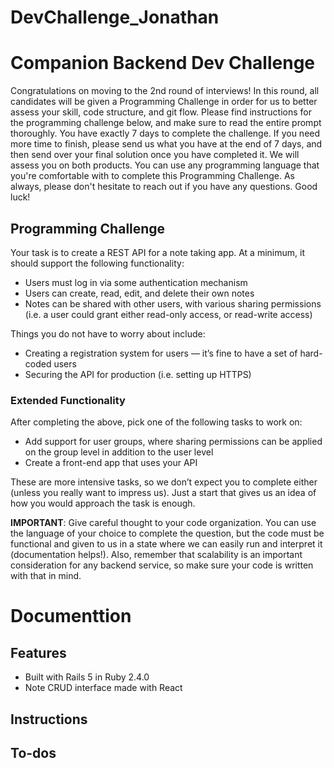 # DevChallenge_Jonathan

# Companion Backend Dev Challenge

Congratulations on moving to the 2nd round of interviews! In this round, all candidates will be given a Programming Challenge
in order for us to better assess your skill, code structure, and git flow. Please find instructions for the programming challenge
below, and make sure to read the entire prompt thoroughly. You have exactly 7 days to complete the challenge. If you need more 
time to finish, please send us what you have at the end of 7 days, and then send over your final solution once you have completed 
it. We will assess you on both products. You can use any programming language that you're comfortable with to complete this 
Programming Challenge. As always, please don't hesitate to reach out if you have any questions. Good luck!

## Programming Challenge

Your task is to create a REST API for a note taking app. At a minimum, it should support the following functionality:

- Users must log in via some authentication mechanism
- Users can create, read, edit, and delete their own notes
- Notes can be shared with other users, with various sharing permissions (i.e. a user could grant either read-only access, 
or read-write access)

Things you do not have to worry about include:

- Creating a registration system for users — it’s fine to have a set of hard-coded users
- Securing the API for production (i.e. setting up HTTPS)

### Extended Functionality

After completing the above, pick one of the following tasks to work on:

- Add support for user groups, where sharing permissions can be applied on the group level in addition to the user level
- Create a front-end app that uses your API

These are more intensive tasks, so we don’t expect you to complete either (unless you really want to impress us). Just a 
start that gives us an idea of how you would approach the task is enough.

**IMPORTANT**: Give careful thought to your code organization. You can use the language of your choice to complete the
question, but the code must be functional and given to us in a state where we can easily run and interpret it (documentation 
helps!). Also, remember that scalability is an important consideration for any backend service, so make sure your code is 
written with that in mind.

# Documenttion

## Features
- Built with Rails 5 in Ruby 2.4.0
- Note CRUD interface made with React

## Instructions

## To-dos
